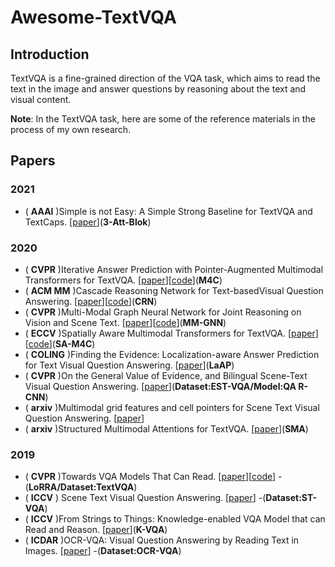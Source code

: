 # Awesome-TextVQA
## Introduction 

TextVQA is a fine-grained direction of the VQA task, which aims to read the text in the image and answer questions by reasoning about the text and visual content.

**Note**: In the TextVQA task, here are some of the reference materials in the process of my own research.

## Papers
### 2021
- ( **AAAI** )Simple is not Easy: A Simple Strong Baseline for TextVQA and TextCaps. [[paper](https://arxiv.org/abs/2012.05153)](**3-Att-Blok**)

### 2020
- ( **CVPR** )Iterative Answer Prediction with Pointer-Augmented Multimodal Transformers for TextVQA. [[paper](https://arxiv.org/abs/1911.06258)][[code](https://github.com/facebookresearch/mmf)](**M4C**)
- ( **ACM MM** )Cascade Reasoning Network for Text-basedVisual Question Answering. [[paper](https://dl.acm.org/doi/abs/10.1145/3394171.3413924)][[code](https://github.com/guanghuixu/CRN_tvqa)](**CRN**)
- ( **CVPR** )Multi-Modal Graph Neural Network for Joint Reasoning on Vision and Scene Text. [[paper](https://arxiv.org/abs/2003.13962)][[code](https://github.com/ricolike/mmgnn_textvqa)](**MM-GNN**)
- ( **ECCV** )Spatially Aware Multimodal Transformers for TextVQA. [[paper](https://arxiv.org/abs/2007.12146)][[code](https://github.com/yashkant/sam-textvqa)](**SA-M4C**)
- ( **COLING** )Finding the Evidence: Localization-aware Answer Prediction for Text Visual Question Answering. [[paper](https://arxiv.org/abs/2010.02582)](**LaAP**)
- ( **CVPR** )On the General Value of Evidence, and Bilingual Scene-Text Visual Question Answering. [[paper](https://arxiv.org/abs/2002.10215)](**Dataset:EST-VQA/Model:QA R-CNN**)
- ( **arxiv** )Multimodal grid features and cell pointers for Scene Text Visual Question Answering. [[paper](https://arxiv.org/abs/2006.00923)]
- ( **arxiv** )Structured Multimodal Attentions for TextVQA. [[paper](https://arxiv.org/abs/2006.00753)](**SMA**)

### 2019
- ( **CVPR** )Towards VQA Models That Can Read. [[paper](https://arxiv.org/abs/1904.08920)][[code](https://github.com/facebookresearch/mmf)] -(**LoRRA/Dataset:TextVQA**)
- ( **ICCV** ) Scene Text Visual Question Answering. [[paper](https://arxiv.org/abs/1905.13648)] -(**Dataset:ST-VQA**)
- ( **ICCV** )From Strings to Things: Knowledge-enabled VQA Model that can Read and Reason.  [[paper](https://ieeexplore.ieee.org/document/9010987)](**K-VQA**)
- ( **ICDAR** )OCR-VQA: Visual Question Answering by Reading Text in Images.  [[paper](https://ieeexplore.ieee.org/document/8978122)] -(**Dataset:OCR-VQA**)
